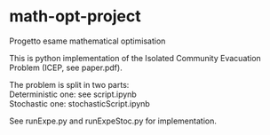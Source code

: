 # math-opt-project
Progetto esame mathematical optimisation

This is python implementation of the Isolated Community Evacuation Problem (ICEP, see paper.pdf).

The problem is split in two parts: <br>
       Deterministic one: see script.ipynb <br>
       Stochastic one: stochasticScript.ipynb <br>

See runExpe.py and runExpeStoc.py for implementation. 
